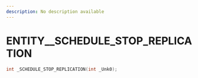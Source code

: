 ```yaml
---
description: No description available 
---
```


# ENTITY\__SCHEDULE_STOP_REPLICATION

```cpp
int _SCHEDULE_STOP_REPLICATION(int _Unk0);
```